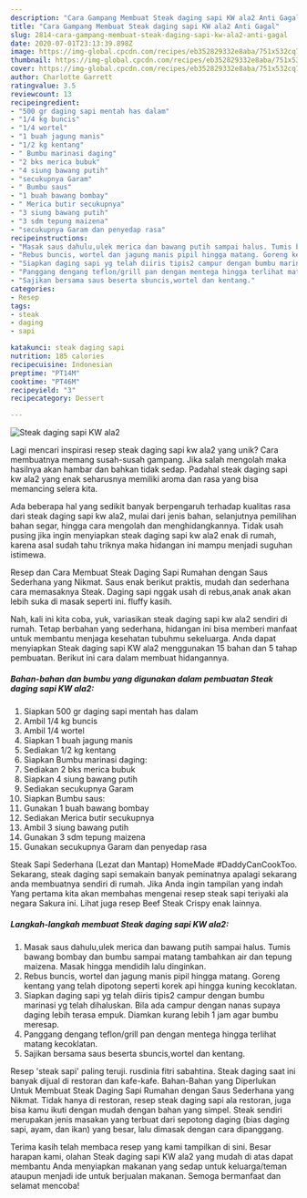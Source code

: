 ```yaml
---
description: "Cara Gampang Membuat Steak daging sapi KW ala2 Anti Gagal"
title: "Cara Gampang Membuat Steak daging sapi KW ala2 Anti Gagal"
slug: 2814-cara-gampang-membuat-steak-daging-sapi-kw-ala2-anti-gagal
date: 2020-07-01T23:13:39.898Z
image: https://img-global.cpcdn.com/recipes/eb352829332e8aba/751x532cq70/steak-daging-sapi-kw-ala2-foto-resep-utama.jpg
thumbnail: https://img-global.cpcdn.com/recipes/eb352829332e8aba/751x532cq70/steak-daging-sapi-kw-ala2-foto-resep-utama.jpg
cover: https://img-global.cpcdn.com/recipes/eb352829332e8aba/751x532cq70/steak-daging-sapi-kw-ala2-foto-resep-utama.jpg
author: Charlotte Garrett
ratingvalue: 3.5
reviewcount: 13
recipeingredient:
- "500 gr daging sapi mentah has dalam"
- "1/4 kg buncis"
- "1/4 wortel"
- "1 buah jagung manis"
- "1/2 kg kentang"
- " Bumbu marinasi daging"
- "2 bks merica bubuk"
- "4 siung bawang putih"
- "secukupnya Garam"
- " Bumbu saus"
- "1 buah bawang bombay"
- " Merica butir secukupnya"
- "3 siung bawang putih"
- "3 sdm tepung maizena"
- "secukupnya Garam dan penyedap rasa"
recipeinstructions:
- "Masak saus dahulu,ulek merica dan bawang putih sampai halus. Tumis bawang bombay dan bumbu sampai matang tambahkan air dan tepung maizena. Masak hingga mendidih lalu dinginkan."
- "Rebus buncis, wortel dan jagung manis pipil hingga matang. Goreng kentang yang telah dipotong seperti korek api hingga kuning kecoklatan."
- "Siapkan daging sapi yg telah diiris tipis2 campur dengan bumbu marinasi yg telah dihaluskan. Bila ada campur dengan nanas supaya daging lebih terasa empuk. Diamkan kurang lebih 1 jam agar bumbu meresap."
- "Panggang dengang teflon/grill pan dengan mentega hingga terlihat matang kecoklatan."
- "Sajikan bersama saus beserta sbuncis,wortel dan kentang."
categories:
- Resep
tags:
- steak
- daging
- sapi

katakunci: steak daging sapi 
nutrition: 185 calories
recipecuisine: Indonesian
preptime: "PT14M"
cooktime: "PT46M"
recipeyield: "3"
recipecategory: Dessert

---
```



![Steak daging sapi KW ala2](https://img-global.cpcdn.com/recipes/eb352829332e8aba/751x532cq70/steak-daging-sapi-kw-ala2-foto-resep-utama.jpg)

Lagi mencari inspirasi resep steak daging sapi kw ala2 yang unik? Cara membuatnya memang susah-susah gampang. Jika salah mengolah maka hasilnya akan hambar dan bahkan tidak sedap. Padahal steak daging sapi kw ala2 yang enak seharusnya memiliki aroma dan rasa yang bisa memancing selera kita.

Ada beberapa hal yang sedikit banyak berpengaruh terhadap kualitas rasa dari steak daging sapi kw ala2, mulai dari jenis bahan, selanjutnya pemilihan bahan segar, hingga cara mengolah dan menghidangkannya. Tidak usah pusing jika ingin menyiapkan steak daging sapi kw ala2 enak di rumah, karena asal sudah tahu triknya maka hidangan ini mampu menjadi suguhan istimewa.

Resep dan Cara Membuat Steak Daging Sapi Rumahan dengan Saus Sederhana yang Nikmat. Saus enak berikut praktis, mudah dan sederhana cara memasaknya Steak. Daging sapi nggak usah di rebus,anak anak akan lebih suka di masak seperti ini. fluffy kasih.


Nah, kali ini kita coba, yuk, variasikan steak daging sapi kw ala2 sendiri di rumah. Tetap berbahan yang sederhana, hidangan ini bisa memberi manfaat untuk membantu menjaga kesehatan tubuhmu sekeluarga. Anda dapat menyiapkan Steak daging sapi KW ala2 menggunakan 15 bahan dan 5 tahap pembuatan. Berikut ini cara dalam membuat hidangannya.

<!--inarticleads1-->

##### Bahan-bahan dan bumbu yang digunakan dalam pembuatan Steak daging sapi KW ala2:

1. Siapkan 500 gr daging sapi mentah has dalam
1. Ambil 1/4 kg buncis
1. Ambil 1/4 wortel
1. Siapkan 1 buah jagung manis
1. Sediakan 1/2 kg kentang
1. Siapkan  Bumbu marinasi daging:
1. Sediakan 2 bks merica bubuk
1. Siapkan 4 siung bawang putih
1. Sediakan secukupnya Garam
1. Siapkan  Bumbu saus:
1. Gunakan 1 buah bawang bombay
1. Sediakan  Merica butir secukupnya
1. Ambil 3 siung bawang putih
1. Gunakan 3 sdm tepung maizena
1. Gunakan secukupnya Garam dan penyedap rasa


Steak Sapi Sederhana (Lezat dan Mantap) HomeMade #DaddyCanCookToo. Sekarang, steak daging sapi semakain banyak peminatnya apalagi sekarang anda membuatnya sendiri di rumah. Jika Anda ingin tampilan yang indah Yang pertama kita akan membahas mengenai resep steak sapi teriyaki ala negara Sakura ini. Lihat juga resep Beef Steak Crispy enak lainnya. 

<!--inarticleads2-->

##### Langkah-langkah membuat Steak daging sapi KW ala2:

1. Masak saus dahulu,ulek merica dan bawang putih sampai halus. Tumis bawang bombay dan bumbu sampai matang tambahkan air dan tepung maizena. Masak hingga mendidih lalu dinginkan.
1. Rebus buncis, wortel dan jagung manis pipil hingga matang. Goreng kentang yang telah dipotong seperti korek api hingga kuning kecoklatan.
1. Siapkan daging sapi yg telah diiris tipis2 campur dengan bumbu marinasi yg telah dihaluskan. Bila ada campur dengan nanas supaya daging lebih terasa empuk. Diamkan kurang lebih 1 jam agar bumbu meresap.
1. Panggang dengang teflon/grill pan dengan mentega hingga terlihat matang kecoklatan.
1. Sajikan bersama saus beserta sbuncis,wortel dan kentang.


Resep &#39;steak sapi&#39; paling teruji. rusdinia fitri sabahtina. Steak daging saat ini banyak dijual di restoran dan kafe-kafe. Bahan-Bahan yang Diperlukan Untuk Membuat Steak Daging Sapi Rumahan dengan Saus Sederhana yang Nikmat. Tidak hanya di restoran, resep steak daging sapi ala restoran, juga bisa kamu ikuti dengan mudah dengan bahan yang simpel. Steak sendiri merupakan jenis masakan yang terbuat dari sepotong daging (bias daging sapi, ayam, dan ikan) yang besar, lalu dimasak dengan cara dipanggang. 

Terima kasih telah membaca resep yang kami tampilkan di sini. Besar harapan kami, olahan Steak daging sapi KW ala2 yang mudah di atas dapat membantu Anda menyiapkan makanan yang sedap untuk keluarga/teman ataupun menjadi ide untuk berjualan makanan. Semoga bermanfaat dan selamat mencoba!
